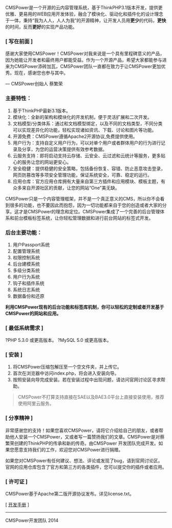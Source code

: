 CMSPower是一个开源的云内容管理系统，基于ThinkPHP3.1版本开发，提供更优雅、更易用的WEB应用开发体验，融合了模块化、驱动化和插件化的设计理念于一体，秉持“我为人人，人人为我”的开源精神，让开发人员用**更少**的代码，**更快**的时间，反而**更好**的实现产品功能。

### [ 写在前面 ]
感谢大家使用CMSPower！CMSPower对我来说是一个具有里程碑意义的产品，因为她能让开发者和最终用户都能受益。作为一个开源产品，希望大家都能参与进来为CMSPower添砖加瓦，CMSPower团队一直都在致力于让CMSPower更加优秀。现在，感谢您也参与其中。

— CMSPower创始人 蔡繁荣

### 主要特性：

1. 基于ThinkPHP最新3.1版本。
2. 模块化：全新的架构和模块化的开发机制，便于灵活扩展和二次开发。
3. 文档模型/分类体系：通过和文档模型绑定，以及不同的文档类型，不同分类可以实现差异化的功能，轻松实现诸如资讯、下载、讨论和图片等功能。
4. 开源免费：CMSPower遵循Apache2开源协议,免费提供使用。 
5. 用户行为：支持自定义用户行为，可以对单个用户或者群体用户的行为进行记录及分享，为您的运营决策提供有效参考数据。
6. 云服务支持：即将启动支持云存储、云安全、云过滤和云统计等服务，更多贴心的服务让您的网站更安心。
7. 安全稳健：提供稳健的安全策略，包括备份恢复、容错、防止恶意攻击登录，网页防篡改等多项安全管理功能，保证系统安全，可靠、稳定的运行。 
8. 应用仓库：官方应用仓库拥有大量来自第三方插件和应用模块、模板主题，有众多来自开源社区的贡献，让您的网站“One”美无缺。 

CMSPower只是一个内容管理框架，并不是一个真正意义的CMS，所以你不会看到很多的功能，也不要因此而抱怨，因为一切功能都来自于您的创造或者大家的分享。这才是CMSPower的理念和定位。CMSPower集成了一个完善的后台管理体系和前台模板标签系统，让你轻松管理数据和进行前台网站的标签式开发。 

### 后台主要功能：

1. 用户Passport系统
2. 配置管理系统 
3. 权限控制系统
4. 后台建模系统 
5. 多级分类系统 
6. 用户行为系统 
7. 钩子和插件系统
8. 系统日志系统 
9. 数据备份和还原

**利用CMSPower现有的后台功能和标签库机制，你可以轻松的定制或者开发基于CMSPower的网站和应用。**


### [ 最低系统需求 ]
?PHP 5.3.0 或更高版本。
?MySQL 5.0 或更高版本。

### [ 安装 ]
1. 将CMSPower压缩包解压至一个空文件夹，并上传它。
2. 首次在浏览器中访问index.php，将会进入安装向导。 
3. 按照安装向导完成安装。若在安装过程中出现问题，请访问官网讨论区寻求帮助。

> CMSPower不打算支持直接在SAE以及BAE3.0平台上直接安装使用，推荐使用阿里云服务。


### [ 分享精神 ]

非常感谢您的支持！如果您喜欢CMSPower，请将它介绍给自己的朋友，或者帮助他人安装一个CMSPower，又或者写一篇赞扬我们的文章。CMSPower是对蔡繁荣创建的ThinkPHP的传承和新的传奇。由CMSPower 开发团队完成开发。如果您愿意支持我们的工作，欢迎您对CMSPower进行捐赠。

如果您对CMSPower有任何建议、想法、评论或发现了bug，请到官网讨论区。
官网的应用仓库包含了官方和第三方的各类插件，您可以提交你的插件或者应用。

### [ 许可证 ]
CMSPower基于Apache第二版开源协议发布。详见license.txt。


[  [开发手册](http://document.cmspower.cn/) ] 

------------------------------
CMSPower开发团队 2014